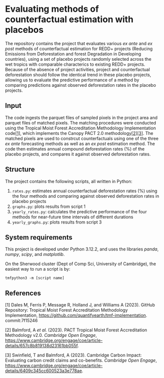 # Evaluating methods of counterfactual estimation with placebos
 
The repository contains the project that evaluates various _ex ante_ and _ex post_ methods of counterfactual estimation for REDD+ projects (Reducing Emissions from Deforestation and forest Degradation in Developing countries), using a set of placebo projects randomly selected across the wet tropics with comparable characterics to existing REDD+ projects. Because of the absence of project activities, project and counterfactual deforestation should follow the identical trend in these placebo projects, allowing us to evaluate the predictive performance of a method by comparing predictions against observed deforestation rates in the placebo projects.

## Input

The code ingests the parquet files of sampled pixels in the project area and parquet files of matched pixels. The matching procedures were conducted using the Tropical Moist Forest Accreditation Methodology Implementation code[[1]](#1), which implements the Canopy PACT 2.0 methodology[[2]](#1)[[3]](#2). The matched pixels are used to constrcut counterfactuals using one of the three _ex ante_ forecasting methods as well as an _ex post_ estimation method. The code then estimates annual compound deforestation rates (%) of the placebo projects, and compares it against observed deforestation rates.

## Structure

The project contains the following scripts, all written in Python:
1. `rates.py`: estimates annual counterfactual deforestation rates (%) using the four methods and comparing against observed deforestation rates in placebo projects
2. `graphs.py`: plots results from script 1
3. `yearly_rates.py`: calculates the predictive performance of the four methods for near-future time intervals of different durations
4. `yearly_graphs.py`: plots results from script 3

## System requirements

This project is developed under Python 3.12.2, and uses the libraries _panda_, _numpy_, _scipy_, and _matplotlib_.

On the Sherwood cluster (Dept of Comp Sci, University of Cambridge), the easiest way to run a script is by:

```
tmfpython3 -m [script name]
```

## References
<a id="1">[1]</a> 
Dales M, Ferris P, Message R, Holland J, and Williams A (2023).
GitHub Repository: Tropical Moist Forest Accreditation Methodology Implementation, 
https://github.com/quantifyearth/tmf-implementation. commit:7f15246

<a id="2">[2]</a> 
Balmford, A _et al._ (2023). 
PACT Tropical Moist Forest Accreditation Methodology v2.0. _Cambridge Open Engage_, 
https://www.cambridge.org/engage/coe/article-details/657c8b819138d23161bb055f.

<a id="3">[3]</a> 
Swinfield, T and Balmford, A (2023). 
Cambridge Carbon Impact: Evaluating carbon credit claims and co-benefits. _Cambridge Open Engage_, 
https://www.cambridge.org/engage/coe/article-details/6409c345cc600523a3e778ae.